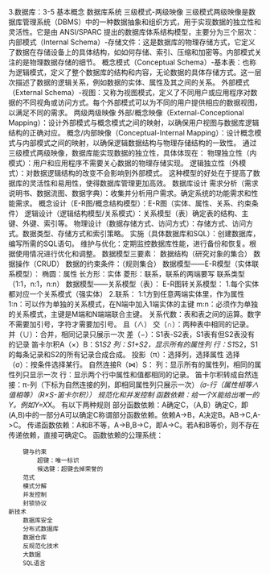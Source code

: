 3.数据库：3-5
    基本概念
        数据库系统
        三级模式-两级映像
            三级模式两级映像是数据库管理系统（DBMS）中的一种数据抽象和组织方式，用于实现数据的独立性和灵活性。它是由 ANSI/SPARC 提出的数据库体系结构模型，主要分为三个层次：
                内部模式（Internal Schema）-存储文件：这是数据库的物理存储方式，它定义了数据在存储设备上的具体结构，如如何存储、索引、压缩和加密等。内部模式关注的是物理数据存储的细节。
                概念模式（Conceptual Schema）-基本表：也称为逻辑模式，定义了整个数据库的结构和内容，无论数据的具体存储方式。这一层次描述了数据的逻辑关系，例如数据的实体、属性及其之间的关系。
                外部模式（External Schema）-视图：又称为视图模式，定义了不同用户或应用程序对数据的不同视角或访问方式。每个外部模式可以为不同的用户提供相应的数据视图，以满足不同的需求。
            两级两级映像
                外部/概念映像（External-Conceptional Mapping）：设计外部模式与概念模式之间的映射，以确保用户视图与数据库逻辑结构的正确对应。
                概念/内部映像（Conceptual-Internal Mapping）：设计概念模式与内部模式之间的映射，以确保逻辑数据结构与物理存储结构的一致性。
            通过三级模式两级映像，数据库能实现数据的独立性，具体体现在：
                物理独立性（内模式）：用户和应用程序不需要关心数据的物理存储实现。
                逻辑独立性（外模式）：对数据逻辑结构的改变不会影响到外部模式。
                这种模型的好处在于提高了数据库的灵活性和易用性，使得数据库管理更加高效。
        数据库设计
            需求分析（需求说明书、数据流图、数据字典）：收集并分析用户需求。确定系统的功能需求和性能需求。
            概念设计（E-R图/概念结构模型）：E-R图（实体、属性、关系、约束条件）
            逻辑设计（逻辑结构模型/关系模式）：关系模型（表）确定表的结构、主键、外键、索引等。
            物理设计（数据存储方式、访问方式）：存储方式、访问方式。数据类型、存储方式和索引策略。
            实施（具体数据库和SQL）：创建数据库，编写所需的SQL语句。
            维护与优化：定期监控数据库性能，进行备份和恢复。根据使用情况进行优化和调整。
        数据模型三要素：
            数据结构（研究对象的集合）
            数据操作（CRUD）
            数据的约束条件：（规则集合）
        数据模型——E-R模型（实体联系模型）：
            椭圆：属性
            长方形：实体
            菱形：联系，联系的两端要写  联系类型（1:1，n:1，n:n）
        数据模型——关系模型（表）：
            E-R图转关系模型：
                1.每个实体都对应一个关系模式（强实体）
                2.联系：
                    1:1方到任意两端实体里，作为属性
                    1:n：可以作为单独的关系模式，在N端中加入1端实体的主键
                    m:n：必须作为单独的关系模式，主键是M端和N端端联合主键。
        关系代数：表和表之间的运算。数字不需要加引号，字符才需要加引号。
            且（∧）
            交（∩）：两种表中相同的记录。
            并（∪）：合并，相同记录只展示一次
            差（−）：S1表-S2表，S1表有但S2表没有的记录
            笛卡尔积A（×）B：S1*S2
                列：S1+S2，显示所有的属性列
                行：S1*S2，S1的每条记录和S2的所有记录合成合成。
                投影（π）：选择列，选择属性
                选择（σ）：按条件选择某行。
            自然连接R（⋈）S：
                列：显示所有的属性列，相同的属性列只显示一次
                行：显示两个行中属性和值都相同的记录。
            笛卡尔积转成自然连接：π-列（下标为自然连接的列，即相同属性列只展示一次）*（σ-行（属性相等∧值相等）（R×S-笛卡尔积））
    规范化和并发控制
        函数依赖：给一个X能给出唯一的Y。例如Y=X*X。
            有以下两种规则
                部分函数依赖：A确定C，（A,B）确定C，即(A,B)中的一部分A可以确定C称谓部分函数依赖。依赖A->B，A决定B。AB->C,A->C。
                传递函数依赖：A和B不等，A->B,B->C，即A->C。若A和B等价，则不存在传递依赖，直接可确定C。
            函数依赖的公理系统：

        键与约束
            超键：唯一标识
            候选键：超键去掉荣誉的
        范式
        模式分解
        并发控制
        封锁协议
    新技术
        数据库安全
        分布式数据库
        数据仓库
        反规范化技术
        大数据
        SQL语言